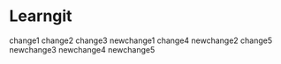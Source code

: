 # Learngit
change1
change2
change3
newchange1
change4
newchange2
change5
newchange3
newchange4
newchange5